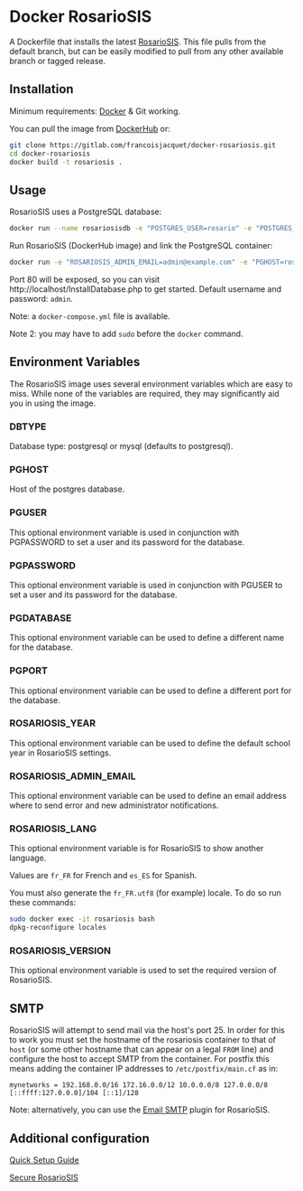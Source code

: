 Docker RosarioSIS
=================

A Dockerfile that installs the latest [RosarioSIS](https://www.rosariosis.org/). This file pulls from the default branch, but can be easily modified to pull from any other available branch or tagged release.

## Installation

Minimum requirements: [Docker](https://www.docker.com/) & Git working.

You can pull the image from [DockerHub](https://hub.docker.com/r/rosariosis/rosariosis) or:

```bash
git clone https://gitlab.com/francoisjacquet/docker-rosariosis.git
cd docker-rosariosis
docker build -t rosariosis .
```

## Usage

RosarioSIS uses a PostgreSQL database:
```bash
docker run --name rosariosisdb -e "POSTGRES_USER=rosario" -e "POSTGRES_PASSWORD=rosariopwd" -e "POSTGRES_DB=rosariosis" -d postgres
```

Run RosarioSIS (DockerHub image) and link the PostgreSQL container:
```bash
docker run -e "ROSARIOSIS_ADMIN_EMAIL=admin@example.com" -e "PGHOST=rosariosisdb" -h `hostname -f` -d -p 80:80 --name rosariosis --link rosariosisdb:rosariosisdb rosariosis/rosariosis:master
```

Port 80 will be exposed, so you can visit http://localhost/InstallDatabase.php to get started. Default username and password: `admin`.

Note: a `docker-compose.yml` file is available.

Note 2: you may have to add `sudo` before the `docker` command.

## Environment Variables

The RosarioSIS image uses several environment variables which are easy to miss. While none of the variables are required, they may significantly aid you in using the image.

### DBTYPE

Database type: postgresql or mysql (defaults to postgresql).

### PGHOST

Host of the postgres database.

### PGUSER

This optional environment variable is used in conjunction with PGPASSWORD to set a user and its password for the database.

### PGPASSWORD

This optional environment variable is used in conjunction with PGUSER to set a user and its password for the database.

### PGDATABASE

This optional environment variable can be used to define a different name for the database.

### PGPORT

This optional environment variable can be used to define a different port for the database.

### ROSARIOSIS_YEAR

This optional environment variable can be used to define the default school year in RosarioSIS settings.

### ROSARIOSIS_ADMIN_EMAIL

This optional environment variable can be used to define an email address where to send error and new administrator notifications.

### ROSARIOSIS_LANG

This optional environment variable is for RosarioSIS to show another language.

Values are `fr_FR` for French and `es_ES` for Spanish.

You must also generate the `fr_FR.utf8` (for example) locale. To do so run these commands:
```bash
sudo docker exec -it rosariosis bash
dpkg-reconfigure locales
```

### ROSARIOSIS_VERSION

This optional environment variable is used to set the required version of RosarioSIS.

## SMTP

RosarioSIS will attempt to send mail via the host's port 25. In order for this to work you must set the hostname of the rosariosis container to that of `host` (or some other hostname that can appear on a legal `FROM` line) and configure the host to accept SMTP from the container. For postfix this means adding the container IP addresses to `/etc/postfix/main.cf` as in:

```
mynetworks = 192.168.0.0/16 172.16.0.0/12 10.0.0.0/8 127.0.0.0/8 [::ffff:127.0.0.0]/104 [::1]/128
```

Note: alternatively, you can use the [Email SMTP](https://www.rosariosis.org/plugins/email-smtp/) plugin for RosarioSIS.


## Additional configuration

[Quick Setup Guide](https://www.rosariosis.org/quick-setup-guide/)

[Secure RosarioSIS](https://gitlab.com/francoisjacquet/rosariosis/-/wikis/Secure-RosarioSIS)
